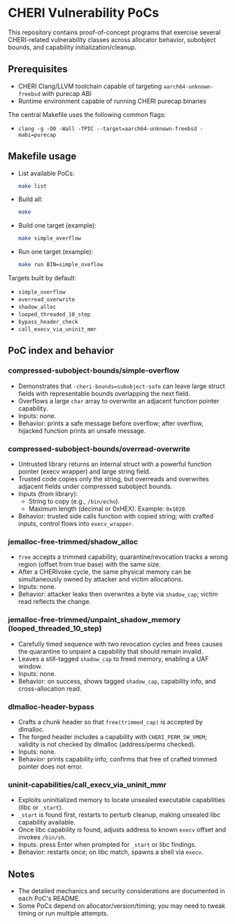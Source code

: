 # CHERI Vulnerability PoCs

This repository contains proof-of-concept programs that exercise several CHERI-related vulnerability classes across allocator behavior, subobject bounds, and capability initialization/cleanup.

## Prerequisites
- CHERI Clang/LLVM toolchain capable of targeting `aarch64-unknown-freebsd` with purecap ABI
- Runtime environment capable of running CHERI purecap binaries

The central Makefile uses the following common flags:
- `clang -g -O0 -Wall -fPIC --target=aarch64-unknown-freebsd -mabi=purecap`

## Makefile usage
- List available PoCs:
  ```sh
  make list
  ```
- Build all:
  ```sh
  make
  ```
- Build one target (example):
  ```sh
  make simple_overflow
  ```
- Run one target (example):
  ```sh
  make run BIN=simple_oveflow
  ```

Targets built by default:
- `simple_overflow`
- `overread_overwrite`
- `shadow_alloc`
- `looped_threaded_10_step`
- `bypass_header_check`
- `call_execv_via_uninit_mmr`

## PoC index and behavior

### compressed-subobject-bounds/simple-overflow
- Demonstrates that `-cheri-bounds=subobject-safe` can leave large struct fields with representable bounds overlapping the next field.
- Overflows a large `char` array to overwrite an adjacent function pointer capability.
- Inputs: none.
- Behavior: prints a safe message before overflow; after overflow, hijacked function prints an unsafe message.

### compressed-subobject-bounds/overread-overwrite
- Untrusted library returns an internal struct with a powerful function pointer (execv wrapper) and large string field.
- Trusted code copies only the string, but overreads and overwrites adjacent fields under compressed subobject bounds.
- Inputs (from library):
  - String to copy (e.g., `/bin/echo`).
  - Maximum length (decimal or 0xHEX). Example: `0x1020`.
- Behavior: trusted side calls function with copied string; with crafted inputs, control flows into `execv_wrapper`.

### jemalloc-free-trimmed/shadow_alloc
- `free` accepts a trimmed capability; quarantine/revocation tracks a wrong region (offset from true base) with the same size.
- After a CHERIvoke cycle, the same physical memory can be simultaneously owned by attacker and victim allocations.
- Inputs: none.
- Behavior: attacker leaks then overwrites a byte via `shadow_cap`; victim read reflects the change.

### jemalloc-free-trimmed/unpaint_shadow_memory (looped_threaded_10_step)
- Carefully timed sequence with two revocation cycles and frees causes the quarantine to unpaint a capability that should remain invalid.
- Leaves a still-tagged `shadow_cap` to freed memory, enabling a UAF window.
- Inputs: none.
- Behavior: on success, shows tagged `shadow_cap`, capability info, and cross-allocation read.

### dlmalloc-header-bypass
- Crafts a chunk header so that `free(trimmed_cap)` is accepted by dlmalloc.
- The forged header includes a capability with `CHERI_PERM_SW_VMEM`; validity is not checked by dlmalloc (address/perms checked).
- Inputs: none.
- Behavior: prints capability info; confirms that free of crafted trimmed pointer does not error.

### uninit-capabilities/call_execv_via_uninit_mmr
- Exploits uninitialized memory to locate unsealed executable capabilities (libc or `_start`).
- `_start` is found first, restarts to perturb cleanup, making unsealed libc capability available.
- Once libc capability is found, adjusts address to known `execv` offset and invokes `/bin/sh`.
- Inputs: press Enter when prompted for `_start` or libc findings.
- Behavior: restarts once; on libc match, spawns a shell via `execv`.

## Notes
- The detailed mechanics and security considerations are documented in each PoC's README.
- Some PoCs depend on allocator/version/timing; you may need to tweak timing or run multiple attempts.
